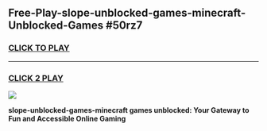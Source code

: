 
## Free-Play-slope-unblocked-games-minecraft-Unblocked-Games #50rz7
<h3>
<a href="https://news.freeplayer.one?title=slope-unblocked-games-minecraft&ref=8M">CLICK TO PLAY</a></h3>
<hr>

<h3>
<a href="https://news.freeplayer.one?title=slope-unblocked-games-minecraft&ref=8M">CLICK 2 PLAY</a>
  
</h3>

<a href="https://news.freeplayer.one?title=slope-unblocked-games-minecraft&ref=8M"><img src="https://clearcache.store/games.png"></a>


**slope-unblocked-games-minecraft games unblocked: Your Gateway to Fun and Accessible Online Gaming**
